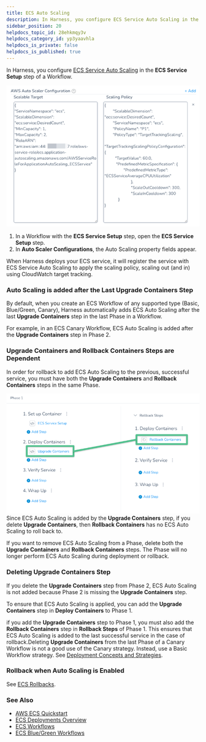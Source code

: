 ```yaml
---
title: ECS Auto Scaling
description: In Harness, you configure ECS Service Auto Scaling in the ECS Service Setup step of a Workflow. In a Workflow with the ECS Service Setup step, open the ECS Service Setup step. In Auto Scaler Configur…
sidebar_position: 20
helpdocs_topic_id: 28ehkmqy3v
helpdocs_category_id: yp3yaavhla
helpdocs_is_private: false
helpdocs_is_published: true
---
```


In Harness, you configure [ECS Service Auto Scaling](https://docs.aws.amazon.com/AmazonECS/latest/developerguide/service-auto-scaling.html) in the **ECS Service Setup** step of a Workflow.

[![](./static/ecs-auto-scaling-00.png)](./static/ecs-auto-scaling-00.png)

1. In a Workflow with the **ECS Service Setup** step, open the **ECS Service Setup** step.
2. In **Auto Scaler Configurations**, the Auto Scaling property fields appear.

When Harness deploys your ECS service, it will register the service with ECS Service Auto Scaling to apply the scaling policy, scaling out (and in) using CloudWatch target tracking.

### Auto Scaling is added after the Last Upgrade Containers Step

By default, when you create an ECS Workflow of any supported type (Basic, Blue/Green, Canary), Harness automatically adds ECS Auto Scaling after the last **Upgrade Containers** step in the last Phase in a Workflow.

For example, in an ECS Canary Workflow, ECS Auto Scaling is added after the **Upgrade Containers** step in Phase 2.

### Upgrade Containers and Rollback Containers Steps are Dependent

In order for rollback to add ECS Auto Scaling to the previous, successful service, you must have both the **Upgrade Containers** and **Rollback Containers** steps in the same Phase.

![](./static/ecs-auto-scaling-02.png)
Since ECS Auto Scaling is added by the **Upgrade Containers** step, if you delete **Upgrade Containers**, then **Rollback Containers** has no ECS Auto Scaling to roll back to.

If you want to remove ECS Auto Scaling from a Phase, delete both the **Upgrade Containers** and **Rollback Containers** steps. The Phase will no longer perform ECS Auto Scaling during deployment or rollback.

### Deleting Upgrade Containers Step

If you delete the **Upgrade Containers** step from Phase 2, ECS Auto Scaling is not added because Phase 2 is missing the **Upgrade Containers** step.

To ensure that ECS Auto Scaling is applied, you can add the **Upgrade Containers** step in **Deploy Containers** to Phase 1.

if you add the **Upgrade Containers** step to Phase 1, you must also add the **Rollback Containers** step in **Rollback Steps** of Phase 1. This ensures that ECS Auto Scaling is added to the last successful service in the case of rollback.Deleting **Upgrade Containers** from the last Phase of a Canary Workflow is not a good use of the Canary strategy. Instead, use a Basic Workflow strategy. See [Deployment Concepts and Strategies](../../../../continuous-delivery/concepts-cd/deployment-types/deployment-concepts-and-strategies.md).

### Rollback when Auto Scaling is Enabled

See [ECS Rollbacks](ecs-rollback.md).

### See Also

* [AWS ECS Quickstart](https://docs.harness.io/article/j39azkrevm-aws-ecs-deployments)
* [ECS Deployments Overview](../../../../continuous-delivery/aws-deployments/ecs-deployment/ecs-deployments-overview.md)
* [ECS Workflows](../../../../continuous-delivery/aws-deployments/ecs-deployment/ecs-workflows.md)
* [ECS Blue/Green Workflows](../../../../continuous-delivery/aws-deployments/ecs-deployment/ecs-blue-green-workflows.md)

